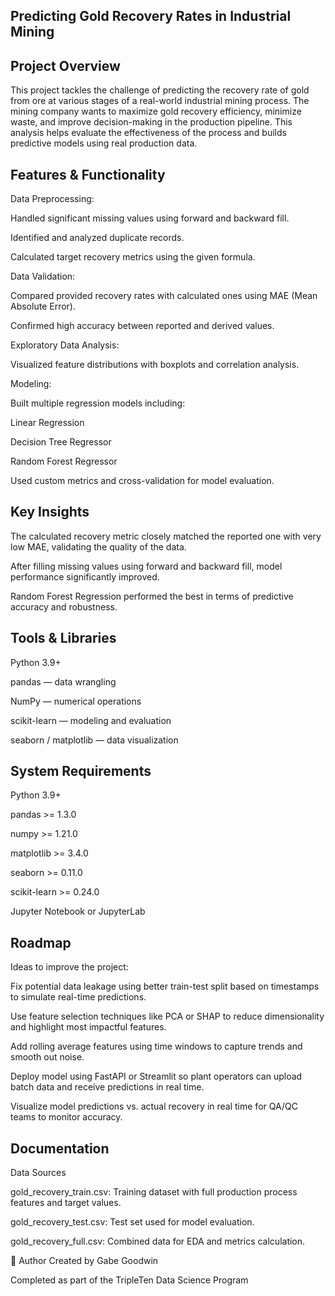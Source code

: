## Predicting Gold Recovery Rates in Industrial Mining
## Project Overview
This project tackles the challenge of predicting the recovery rate of gold from ore at various stages of a real-world industrial mining process. The mining company wants to maximize gold recovery efficiency, minimize waste, and improve decision-making in the production pipeline. This analysis helps evaluate the effectiveness of the process and builds predictive models using real production data.

## Features & Functionality
Data Preprocessing:

Handled significant missing values using forward and backward fill.

Identified and analyzed duplicate records.

Calculated target recovery metrics using the given formula.

Data Validation:

Compared provided recovery rates with calculated ones using MAE (Mean Absolute Error).

Confirmed high accuracy between reported and derived values.

Exploratory Data Analysis:

Visualized feature distributions with boxplots and correlation analysis.

Modeling:

Built multiple regression models including:

Linear Regression

Decision Tree Regressor

Random Forest Regressor

Used custom metrics and cross-validation for model evaluation.

## Key Insights
The calculated recovery metric closely matched the reported one with very low MAE, validating the quality of the data.

After filling missing values using forward and backward fill, model performance significantly improved.

Random Forest Regression performed the best in terms of predictive accuracy and robustness.

## Tools & Libraries
Python 3.9+

pandas — data wrangling

NumPy — numerical operations

scikit-learn — modeling and evaluation

seaborn / matplotlib — data visualization

## System Requirements
Python 3.9+

pandas >= 1.3.0

numpy >= 1.21.0

matplotlib >= 3.4.0

seaborn >= 0.11.0

scikit-learn >= 0.24.0

Jupyter Notebook or JupyterLab

## Roadmap
Ideas to improve the project:

Fix potential data leakage using better train-test split based on timestamps to simulate real-time predictions.

Use feature selection techniques like PCA or SHAP to reduce dimensionality and highlight most impactful features.

Add rolling average features using time windows to capture trends and smooth out noise.

Deploy model using FastAPI or Streamlit so plant operators can upload batch data and receive predictions in real time.

Visualize model predictions vs. actual recovery in real time for QA/QC teams to monitor accuracy.

## Documentation
Data Sources

gold_recovery_train.csv: Training dataset with full production process features and target values.

gold_recovery_test.csv: Test set used for model evaluation.

gold_recovery_full.csv: Combined data for EDA and metrics calculation.

👤 Author
Created by Gabe Goodwin

Completed as part of the TripleTen Data Science Program
